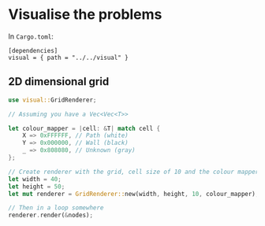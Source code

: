 # Visualise the problems

In `Cargo.toml`:

```
[dependencies]
visual = { path = "../../visual" }
```


## 2D dimensional grid

```rust
use visual::GridRenderer;

// Assuming you have a Vec<Vec<T>>

let colour_mapper = |cell: &T| match cell {
    X => 0xFFFFFF, // Path (white)
    Y => 0x000000, // Wall (black)
    _ => 0x808080, // Unknown (gray)
};

// Create renderer with the grid, cell size of 10 and the colour mapper
let width = 40;
let height = 50;
let mut renderer = GridRenderer::new(width, height, 10, colour_mapper);

// Then in a loop somewhere
renderer.render(&nodes);
```
